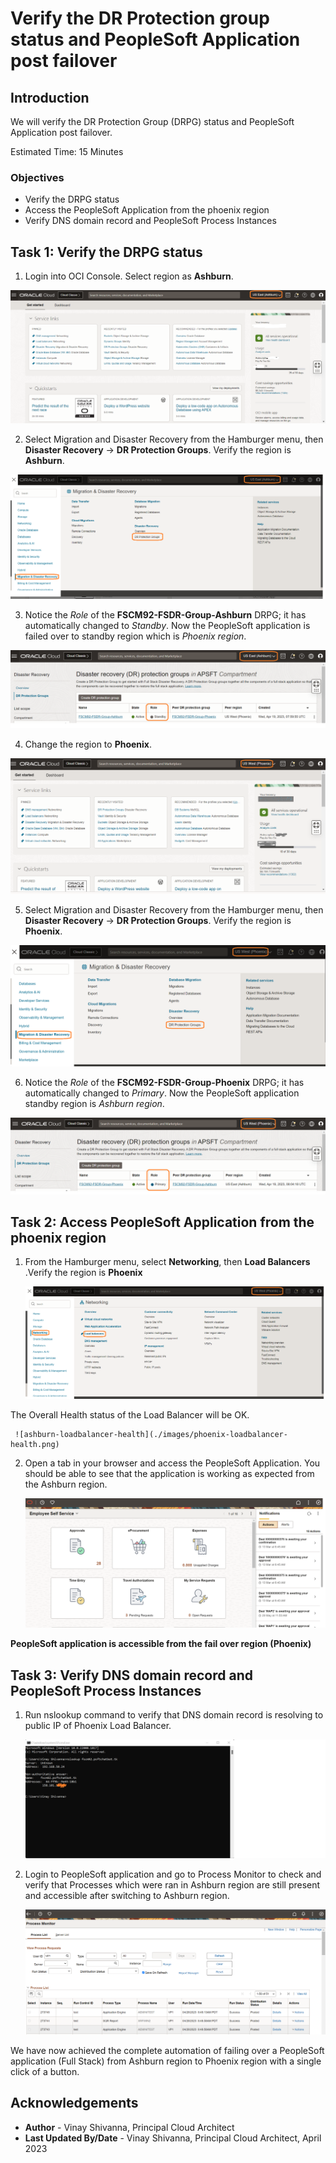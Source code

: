 # Verify the DR Protection group status and PeopleSoft Application post failover

## Introduction

We will verify the DR Protection Group (DRPG) status and PeopleSoft Application post failover.

Estimated Time: 15 Minutes

### Objectives

- Verify the DRPG status
- Access the PeopleSoft Application from the phoenix region
- Verify DNS domain record and PeopleSoft Process Instances

## Task 1: Verify the DRPG status

1. Login into OCI Console. Select region as **Ashburn**.

  ![oci console phoenix](./images/ashburn-region.png)

2. Select Migration and Disaster Recovery from the Hamburger menu, then **Disaster Recovery** -> **DR Protection Groups**. Verify the region is **Ashburn**.

  ![drpg navigation page](./images/ashburn-drpgpage.png)

3. Notice the *Role* of the **FSCM92-FSDR-Group-Ashburn** DRPG; it has automatically changed to *Standby*. Now the PeopleSoft application is failed over to standby region which is *Phoenix region*.

  ![phoenix drpg status](./images/ashburn-drpg-status.png)

4. Change the region to **Phoenix**.

  ![oci console ashburn](./images/phoenix-region.png)

5. Select Migration and Disaster Recovery from the Hamburger menu, then **Disaster Recovery** -> **DR Protection Groups**. Verify the region is **Phoenix**.

  ![drpg navigation page](./images/phoenix-drpgpage.png)

6. Notice the *Role* of the **FSCM92-FSDR-Group-Phoenix** DRPG; it has automatically changed to *Primary*. Now the PeopleSoft application standby region is *Ashburn region*.

  ![ashburn drpg status](./images/phoenix-drpg-status.png)

## Task 2: Access PeopleSoft Application from the phoenix region

1. From the Hamburger menu, select **Networking**, then **Load Balancers** .Verify the region is **Phoenix**
  
     ![ashburn load balancer navigation](./images/phoenix-loadbalancer-navigate.png)

  The Overall Health status of the Load Balancer will be OK.

     ![ashburn-loadbalancer-health](./images/phoenix-loadbalancer-health.png)

2. Open a tab in your browser and access the PeopleSoft Application. You should be able to see that the application is working as expected from the Ashburn region.

      ![ashburn-peoplesoft-app-verify](./images/phoenix-peoplesoft-app-verify.png)

  **PeopleSoft application is accessible from the fail over region (Phoenix)**

## Task 3: Verify DNS domain record and PeopleSoft Process Instances

1. Run nslookup command to verify that DNS domain record is resolving to public IP of Phoenix Load Balancer.

     ![ashburn-dns-verify](./images/phoenix-dns-verify.png)

2. Login to PeopleSoft application and go to Process Monitor to check and verify that Processes which were ran in Ashburn region are still present and accessible after switching to Ashburn region.

     ![ashburn-sample-process](./images/ashburn-sample-process.png)

We have now achieved the complete automation of failing over a PeopleSoft application (Full Stack) from Ashburn region to Phoenix region with a single click of a button.

## Acknowledgements

- **Author** -  Vinay Shivanna, Principal Cloud Architect
- **Last Updated By/Date** -  Vinay Shivanna, Principal Cloud Architect, April 2023
